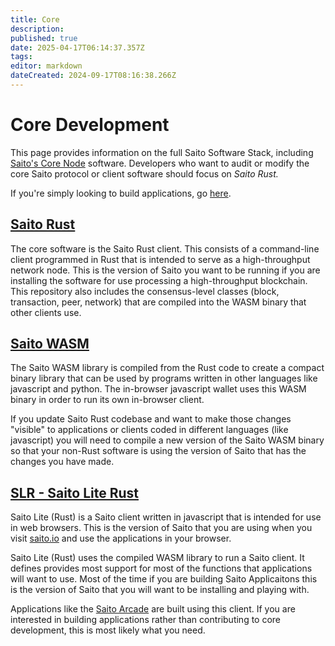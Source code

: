 ```yaml
---
title: Core
description: 
published: true
date: 2025-04-17T06:14:37.357Z
tags: 
editor: markdown
dateCreated: 2024-09-17T08:16:38.266Z
---
```


# Core Development

This page provides information on the full Saito Software Stack, including [Saito's Core Node](https://github.com/saitotech/saito-rust-workspace) software. Developers who want to audit or modify the core Saito protocol or client software should focus on *Saito Rust.*

If you're simply looking to build applications, go [here](/tech/applications/building_apps).


## [Saito Rust](/tech/install/rust)
The core software is the Saito Rust client. This consists of a command-line client programmed in Rust that is intended to serve as a high-throughput network node. This is the version of Saito you want to be running if you are installing the software for use processing a high-throughput blockchain. This repository also includes the consensus-level classes (block, transaction, peer, network) that are compiled into the WASM binary that other clients use.

## [Saito WASM](/tech/install/wasm)

The Saito WASM library is compiled from the Rust code to create a compact binary library that can be used by programs written in other languages like javascript and python. The in-browser javascript wallet uses this WASM binary in order to run its own in-browser client.

If you update Saito Rust codebase and want to make those changes "visible" to applications or clients coded in different languages (like javascript) you will need to compile a new version of the Saito WASM binary so that your non-Rust software is using the version of Saito that has the changes you have made. 

## [SLR - Saito Lite Rust](/tech/install/javascript)

Saito Lite (Rust) is a Saito client written in javascript that is intended for use in web browsers. This is the version of Saito that you are using when you visit [saito.io](https://saito.io) and use the applications in your browser.

Saito Lite (Rust) uses the compiled WASM library to run a Saito client. It defines  provides most support for most of the functions that applications will want to use. Most of the time if you are building Saito Applicaitons this is the version of Saito that you will want to be installing and playing with.

Applications like the [Saito Arcade](https://saito.io/arcade) are built using this client. If you are interested in building applications rather than contributing to core development, this is most likely what you need.


<!--
## Resources

 ### Networking API

Documentation on the networking API can be found [here](/tech/core).

### Source Code

For more code and documentation please visit our public GitHub repository:

https://github.com/saitotech

This repository includes older branches and versions which are not being maintained. If you are interested in developing on the public site, please make sure you are using the latest two live repositories:

 - https://github.com/saitotech/saito-lite-rust
   ( JavaScript )

 - https://github.com/saitotech/saito-rust-workspace
   ( Rust )
-->